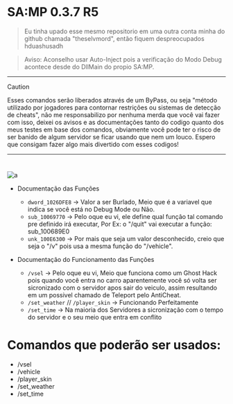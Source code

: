 # SA:MP 0.3.7 R5
> Eu tinha upado esse mesmo repositorio em uma outra conta minha do github chamada "theselvmord", então fiquem despreocupados hduashusadh </br>

> Aviso: Aconselho usar Auto-Inject pois a verificação do Modo Debug acontece desde do DllMain do propio SA:MP.

---
> [!CAUTION]
> Esses comandos serão liberados através de um ByPass, ou seja "método utilizado por jogadores para contornar restrições ou sistemas de detecção de cheats", não me responsabilizo por nenhuma merda que você vai fazer com isso, deixei os avisos e as documentações tanto do codigo quanto dos meus testes em base dos comandos, obviamente você pode ter o risco de ser banido de algum servidor se ficar usando que nem um louco. Espero que consigam fazer algo mais divertido com esses codigos!
---

# 
![a](https://github.com/tisiohw/samp-bypass-debug/blob/main/code_ida.png)

- Documentação das Funções
  - `dword_1026DFE8` -> Valor a ser Burlado, Meio que é a variavel que indica se você está no Debug Mode ou Não.
  - `sub_10069770`   -> Pelo oque eu vi, ele define qual função tal comando pre definido irá executar, Por Ex: o "/quit" vai executar a função: sub_100689E0
  - `unk_100E6300`   -> Por mais que seja um valor desconhecido, creio que seja o "/v" pois usa a mesma função do "/vehicle".

- Documentação do Funcionamento das Funções
  - `/vsel` -> Pelo oque eu vi, Meio que funciona como um Ghost Hack pois quando você entra no carro aparentemente você só volta ser sicronizado com o servidor apos sair do veiculo, assim resultando em um possivel chamado de Teleport pelo AntiCheat.
  - `/set_weather` // `/player_skin` -> Funcionando Perfeitamente
  - `/set_time` -> Na maioria dos Servidores a sicronização com o tempo do servidor e o seu meio que entra em conflito

# Comandos que poderão ser usados:
- /vsel
- /vehicle
- /player_skin
- /set_weather
- /set_time
